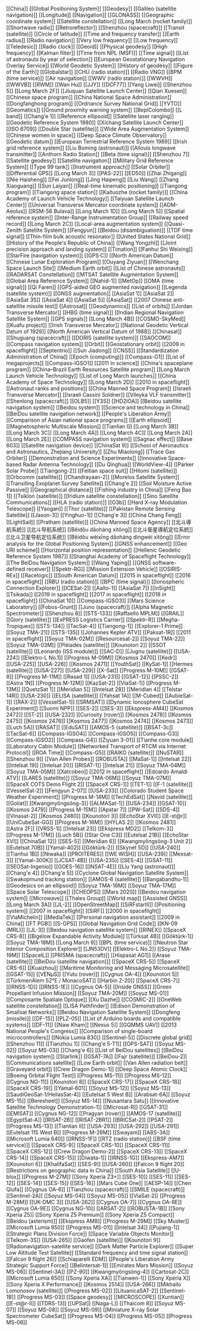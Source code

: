 [[China]]
[[Global Positioning System]]
[[Geodesy]]
[[Galileo (satellite navigation)]]
[[Longitude]]
[[Navigation]]
[[GLONASS]]
[[Geographic coordinate system]]
[[Satellite constellation]]
[[Long March (rocket family)]]
[[Shortwave radio]]
[[Retroreflector]]
[[Shenzhou (spacecraft)]]
[[Transit (satellite)]]
[[Circle of latitude]]
[[Time and frequency transfer]]
[[Earth radius]]
[[Radio navigation]]
[[Very low frequency]]
[[Low frequency]]
[[Teledesic]]
[[Radio clock]]
[[Geoid]]
[[Physical geodesy]]
[[High frequency]]
[[Kalman filter]]
[[Time from NPL (MSF)]]
[[Time signal]]
[[List of astronauts by year of selection]]
[[European Geostationary Navigation Overlay Service]]
[[World Geodetic System]]
[[History of geodesy]]
[[Figure of the Earth]]
[[Globalstar]]
[[CHU (radio station)]]
[[Radio VNG]]
[[BPM (time service)]]
[[Air navigation]]
[[WWV (radio station)]]
[[WWVH]]
[[WWVB]]
[[RWM]]
[[Wan Hu]]
[[JJY]]
[[DCF77]]
[[Yang Liwei]]
[[Shenzhou 5]]
[[Long March 2F]]
[[Jiuquan Satellite Launch Center]]
[[Qian Xuesen]]
[[Chinese space program]]
[[China National Space Administration]]
[[Dongfanghong program]]
[[Ordnance Survey National Grid]]
[[YVTO]]
[[Geomatics]]
[[Ground proximity warning system]]
[[BepiColombo]]
[[L band]]
[[Chang'e 1]]
[[Reference ellipsoid]]
[[Satellite laser ranging]]
[[Geodetic Reference System 1980]]
[[Xichang Satellite Launch Center]]
[[ISO 6709]]
[[Double Star (satellite)]]
[[Wide Area Augmentation System]]
[[Chinese women in space]]
[[Deep Space Climate Observatory]]
[[Geodetic datum]]
[[European Terrestrial Reference System 1989]]
[[Irish grid reference system]]
[[Liu Boming (astronaut)]]
[[Allouis longwave transmitter]]
[[Anthorn Radio Station]]
[[Beta (time signal)]]
[[Shenzhou 7]]
[[Satellite geodesy]]
[[Satellite navigation]]
[[Military Grid Reference System]]
[[Type 99 tank]]
[[Instrument approach]]
[[Solar Orbiter]]
[[Differential GPS]]
[[Long March 3]]
[[PAS-22]]
[[ED50]]
[[Zhai Zhigang]]
[[Nie Haisheng]]
[[Fei Junlong]]
[[Jing Haipeng]]
[[Liu Wang]]
[[Zhang Xiaoguang]]
[[Sun Laiyan]]
[[Real-time kinematic positioning]]
[[Tiangong program]]
[[Tiangong space station]]
[[Kaituozhe (rocket family)]]
[[China Academy of Launch Vehicle Technology]]
[[Taiyuan Satellite Launch Center]]
[[Universal Transverse Mercator coordinate system]]
[[ADM-Aeolus]]
[[RSM-56 Bulava]]
[[Long March 1D]]
[[Long March 5]]
[[Spatial reference system]]
[[Inter-Range Instrumentation Group]]
[[Railway speed record]]
[[Long March 2C]]
[[Local-area augmentation system]]
[[Quasi-Zenith Satellite System]]
[[Fengyun]]
[[Beidou (disambiguation)]]
[[TDF time signal]]
[[Thin-film bulk acoustic resonator]]
[[United States National Grid]]
[[History of the People's Republic of China]]
[[Wang Yongzhi]]
[[Joint precision approach and landing system]]
[[Timation]]
[[Fanhui Shi Weixing]]
[[StarFire (navigation system)]]
[[GPS·C]]
[[North American Datum]]
[[Chinese Lunar Exploration Program]]
[[Ouyang Ziyuan]]
[[Wenchang Space Launch Site]]
[[Medium Earth orbit]]
[[List of Chinese astronauts]]
[[RADARSAT Constellation]]
[[MTSAT Satellite Augmentation System]]
[[Global Area Reference System]]
[[Nahid-1]]
[[MetOp]]
[[OMA (time signal)]]
[[Qi Faren]]
[[GPS-aided GEO augmented navigation]]
[[Legenda (satellite system)]]
[[GNSS augmentation]]
[[AsiaSat 1]]
[[AsiaSat 2]]
[[AsiaSat 3S]]
[[AsiaSat 4]]
[[AsiaSat 5]]
[[AsiaSat]]
[[2007 Chinese anti-satellite missile test]]
[[Astrosat]]
[[Geodynamics]]
[[List of orbits]]
[[Jordan Transverse Mercator]]
[[HBG (time signal)]]
[[Indian Regional Navigation Satellite System]]
[[GPS signals]]
[[Long March 4B]]
[[COSMO-SkyMed]]
[[Kuafu project]]
[[Irish Transverse Mercator]]
[[National Geodetic Vertical Datum of 1929]]
[[North American Vertical Datum of 1988]]
[[Chinasat]]
[[Shuguang (spacecraft)]]
[[DORIS (satellite system)]]
[[SAOCOM]]
[[Compass navigation system]]
[[Orbit]]
[[Geostationary orbit]]
[[2009 in spaceflight]]
[[Septentrio]]
[[Sun Jiadong]]
[[CNSS]]
[[Standardization Administration of China]]
[[Epoch (computing)]]
[[Compass-G1]]
[[List of megaprojects]]
[[Compass-IGSO1]]
[[2011 in science]]
[[China's spaceplane program]]
[[China–Brazil Earth Resources Satellite program]]
[[Long March Launch Vehicle Technology]]
[[List of Long March launches]]
[[China Academy of Space Technology]]
[[Long March 2D]]
[[2010 in spaceflight]]
[[Astronaut ranks and positions]]
[[China Manned Space Program]]
[[Israeli Transverse Mercator]]
[[Israeli Cassini Soldner]]
[[Vileyka VLF transmitter]]
[[Shenlong (spacecraft)]]
[[OLB5]]
[[Y3S]]
[[HD2IOA]]
[[Beidou satellite navigation system]]
[[Beidou system]]
[[Science and technology in China]]
[[BeiDou satellite navigation network]]
[[People's Liberation Army]]
[[Comparison of Asian national space programs]]
[[Earth ellipsoid]]
[[Magnetospheric Multiscale Mission]]
[[Tianlian I]]
[[Long March 3B]]
[[Long March 3C]]
[[Long March 4A]]
[[Long March 4C]]
[[Long March 2A]]
[[Long March 2E]]
[[COMPASS navigation system]]
[[Sagnac effect]]
[[Base 603]]
[[Satellite navigation device]]
[[ChinaSat 9]]
[[School of Aeronautics and Astronautics, Zhejiang University]]
[[Zhu Miaolong]]
[[Trace Gas Orbiter]]
[[Demonstration and Science Experiments]]
[[Innovative Space-based Radar Antenna Technology]]
[[Du Qinghua]]
[[WorldView-4]]
[[Parker Solar Probe]]
[[Tiangong-2]]
[[Feitian space suit]]
[[Hitomi (satellite)]]
[[Orbcomm (satellite)]]
[[Chandrayaan-2]]
[[Morelos Satellite System]]
[[Transiting Exoplanet Survey Satellite]]
[[Chang'e 2]]
[[Soil Moisture Active Passive]]
[[Geographical distance]]
[[Fishing industry in China]]
[[Feng Bao 1]]
[[Tsiklon (satellite)]]
[[Iridium satellite constellation]]
[[Sino Satellite Communications]]
[[HLA (radio station)]]
[[O3b]]
[[Hard X-ray Modulation Telescope]]
[[Yaogan]]
[[Thor (satellite)]]
[[Pakistan Remote Sensing Satellite]]
[[Jason-3]]
[[Yinghuo-1]]
[[Chang'e 3]]
[[China Chang Feng]]
[[LightSail]]
[[Pratham (satellite)]]
[[China Manned Space Agency]]
[[北斗導航系統]]
[[北斗导航系统]]
[[Běidǒu dǎoháng xìtǒng]]
[[北斗衛星導航定位系統]]
[[北斗卫星导航定位系统]]
[[Běidǒu wèixīng dǎoháng dìngwèi xìtǒng]]
[[Error analysis for the Global Positioning System]]
[[GNSS enhancement]]
[[Geo URI scheme]]
[[Horizontal position representation]]
[[Hellenic Geodetic Reference System 1987]]
[[Shanghai Academy of Spaceflight Technology]]
[[The BeiDou Navigation System]]
[[Wang Yaping]]
[[GNSS software-defined receiver]]
[[Spektr-RG]]
[[Mission Extension Vehicle]]
[[OSIRIS-REx]]
[[Racelogic]]
[[South American Datum]]
[[2015 in spaceflight]]
[[2016 in spaceflight]]
[[RBU (radio station)]]
[[BPC (time signal)]]
[[Ionospheric Connection Explorer]]
[[ICESat-2]]
[[Aalto-1]]
[[AsiaSat 7]]
[[InSight]]
[[Tsikada]]
[[2019 in spaceflight]]
[[2017 in spaceflight]]
[[2018 in spaceflight]]
[[ChinaSat 10]]
[[Compass-IGSO3]]
[[Mars Science Laboratory]]
[[Fobos-Grunt]]
[[Juno (spacecraft)]]
[[Alpha Magnetic Spectrometer]]
[[Shenzhou 8]]
[[STS-133]]
[[Raffaello MPLM]]
[[GRAIL]]
[[Glory (satellite)]]
[[ExPRESS Logistics Carrier]]
[[Spektr-R]]
[[Megha-Tropiques]]
[[STS-134]]
[[TacSat-4]]
[[Tiangong-1]]
[[Explorer-1 Prime]]
[[Soyuz TMA-21]]
[[STS-135]]
[[Johannes Kepler ATV]]
[[Paksat-1R]]
[[2011 in spaceflight]]
[[Soyuz TMA-02M]]
[[Resourcesat-2]]
[[Soyuz TMA-22]]
[[Soyuz TMA-03M]]
[[Pléiades (satellite)]]
[[Kounotori 2]]
[[SSOT (satellite)]]
[[Leonardo (ISS module)]]
[[SAC-D]]
[[Jugnu (satellite)]]
[[USA-224]]
[[Elektro-L No.1]]
[[Progress M-09M]]
[[Kosmos 2470]]
[[Kedr]]
[[USA-225]]
[[USA-226]]
[[Kosmos 2471]]
[[YouthSat]]
[[KySat-1]]
[[Hermes (satellite)]]
[[USA-227]]
[[USA-229]]
[[X-Sat]]
[[Progress M-10M]]
[[GSAT-8]]
[[Progress M-11M]]
[[Rasad 1]]
[[USA-231]]
[[GSAT-12]]
[[PSSC-2]]
[[Astra 1N]]
[[Progress M-12M]]
[[KazSat-2]]
[[ViaSat-1]]
[[Progress M-13M]]
[[QuetzSat 1]]
[[Meridian 5]]
[[Intelsat 28]]
[[Meridian 4]]
[[Telstar 14R]]
[[USA-230]]
[[ELISA (satellite)]]
[[Yahsat 1A]]
[[M-Cubed]]
[[AubieSat-1]]
[[RAX-2]]
[[VesselSat-1]]
[[SRMSAT]]
[[Dynamic Ionosphere CubeSat Experiment]]
[[Suomi NPP]]
[[SES-2]]
[[SES-3]]
[[Ekspress-AM4]]
[[Kosmos 2472]]
[[ST-2]]
[[USA-232]]
[[Curiosity (rover)]]
[[Kosmos 2478]]
[[Kosmos 2475]]
[[Kosmos 2476]]
[[Kosmos 2477]]
[[Kosmos 2474]]
[[Kosmos 2473]]
[[Luch 5A]]
[[RASAT]]
[[EduSAT]]
[[AMOS-5 (satellite)]]
[[BSAT-3c]]
[[TacSat-6]]
[[Compass-IGSO4]]
[[Compass-IGSO5]]
[[Compass-G3]]
[[Compass-IGSO2]]
[[Compass-G4]]
[[Ziyuan 3-01]]
[[Tianhe core module]]
[[Laboratory Cabin Module]]
[[Networked Transport of RTCM via Internet Protocol]]
[[ROA Time]]
[[Compass-G5]]
[[RAIKO (satellite)]]
[[NuSTAR]]
[[Shenzhou 9]]
[[Van Allen Probes]]
[[ROBUSTA]]
[[MaSat-1]]
[[Intelsat 22]]
[[Intelsat 19]]
[[Intelsat 20]]
[[RISAT-1]]
[[Intelsat 21]]
[[Soyuz TMA-04M]]
[[Soyuz TMA-05M]]
[[Xatcobeo]]
[[2012 in spaceflight]]
[[Edoardo Amaldi ATV]]
[[LARES (satellite)]]
[[Soyuz TMA-06M]]
[[Soyuz TMA-07M]]
[[SpaceX COTS Demo Flight 2]]
[[SpaceX CRS-1]]
[[TET-1]]
[[F-1 (satellite)]]
[[VesselSat-2]]
[[Fengyun 2-07]]
[[USA-233]]
[[Colorado Student Space Weather Experiment]]
[[Progress M-14M]]
[[TechEdSat]]
[[Navid (satellite)]]
[[Goliat]]
[[Kwangmyŏngsŏng-3]]
[[ALMASat-1]]
[[USA-234]]
[[GSAT-10]]
[[Kosmos 2479]]
[[Progress M-15M]]
[[Apstar 7]]
[[PW-Sat]]
[[SDS-4]]
[[Vinasat-2]]
[[Kosmos 2480]]
[[Kounotori 3]]
[[EchoStar XVII]]
[[E-st@r]]
[[UniCubeSat-GG]]
[[Progress M-16M]]
[[HYLAS 2]]
[[Kosmos 2481]]
[[Astra 2F]]
[[VRSS-1]]
[[Intelsat 23]]
[[Ekspress MD2]]
[[Telkom-3]]
[[Progress M-17M]]
[[Luch 5B]]
[[Star One C3]]
[[Eutelsat 21B]]
[[EchoStar XVI]]
[[ChinaSat 12]]
[[SES-5]]
[[Meridian 6]]
[[Kwangmyŏngsŏng-3 Unit 2]]
[[Eutelsat 70B]]
[[Yamal-402]]
[[Göktürk-2]]
[[Skynet 5D]]
[[USA-240]]
[[Tianhui 1B]]
[[Niwaka]]
[[PROITERES]]
[[WE WISH]]
[[USA-239]]
[[Mexsat-3]]
[[Yamal-300K]]
[[JCSAT-4B]]
[[USA-235]]
[[SES-4]]
[[GSAT-11]]
[[SEOSat-Ingenio]]
[[GOES-16]]
[[INSAT-4E]]
[[Liu Yang (astronaut)]]
[[Chang'e 4]]
[[Chang'e 5]]
[[Cyclone Global Navigation Satellite System]]
[[Swakopmund tracking station]]
[[AMOS-6 (satellite)]]
[[Bangabandhu-1]]
[[Geodesics on an ellipsoid]]
[[Soyuz TMA-16M]]
[[Soyuz TMA-17M]]
[[Space Solar Telescope]]
[[CHEOPS]]
[[Mars 2020]]
[[Beidou navigation system]]
[[Microwave]]
[[Thales Group]]
[[World map]]
[[Assisted GNSS]]
[[Long March 3A]]
[[JL-2]]
[[OpenStreetMap]]
[[SiRFstarIII]]
[[Positioning system]]
[[2007 in spaceflight]]
[[SiRF]]
[[2000 in spaceflight]]
[[ViaMichelin]]
[[MediaTek]]
[[Personal navigation assistant]]
[[2009 in China]]
[[FT PGB]]
[[S-GPS]]
[[Global Navigation Grid Code]]
[[KN-09 (MRL)]]
[[JL-3]]
[[Beidou navigation satellite system]]
[[RINEX]]
[[SpaceX CRS-8]]
[[Bigelow Expandable Activity Module]]
[[Türksat 4B]]
[[Göktürk-1]]
[[Soyuz TMA-18M]]
[[Long March 9]]
[[BPL (time service)]]
[[Neutron Star Interior Composition Explorer]]
[[JN53DV]]
[[Elektro-L No.2]]
[[Soyuz TMA-19M]]
[[SpaceIL]]
[[PRISMA (spacecraft)]]
[[Hispasat AG1]]
[[Arase (satellite)]]
[[BeiDou (satellite navigation)]]
[[SpaceX CRS-5]]
[[SpaceX CRS-6]]
[[Kuaizhou]]
[[Maritime Monitoring and Messaging Microsatellite]]
[[GSAT-15]]
[[VENµS]]
[[Yutu (rover)]]
[[Cygnus OA-4]]
[[Kounotori 5]]
[[TürkmenÄlem 52°E / MonacoSAT]]
[[Harbin Z-20]]
[[SpaceX CRS-7]]
[[IRNSS-1D]]
[[IRNSS-1E]]
[[Cygnus OA-5]]
[[Inside GNSS]]
[[Green Propellant Infusion Mission]]
[[Soyuz TMA-20M]]
[[Soyuz MS-01]]
[[Composante Spatiale Optique]]
[[Xu Dazhe]]
[[COSMIC-2]]
[[OneWeb satellite constellation]]
[[LISA Pathfinder]]
[[Edison Demonstration of Smallsat Networks]]
[[Beidou Navigation Satellite System]]
[[Dongfeng (missile)]]
[[DF-15]]
[[PLZ-05]]
[[List of Arduino boards and compatible systems]]
[[DF-11]]
[[Naw Kham]]
[[Nexus 5]]
[[GQMMS UAV]]
[[2013 National People's Congress]]
[[Comparison of single-board microcontrollers]]
[[Nokia Lumia 830]]
[[Sentinel-5]]
[[Discrete global grid]]
[[Shenzhou 11]]
[[Tianzhou 1]]
[[Chang'e 5-T1]]
[[OPS-SAT]]
[[Soyuz MS-02]]
[[Soyuz MS-03]]
[[Chang'e 6]]
[[List of BeiDou satellites]]
[[BeiDou navigation system]]
[[Starlink]]
[[GSAT-7A]]
[[Fajr (satellite)]]
[[BeiDou-2]]
[[Communications satellite]]
[[Low Earth orbit]]
[[Van Allen radiation belt]]
[[Graveyard orbit]]
[[Crew Dragon Demo-1]]
[[Deep Space Atomic Clock]]
[[Boeing Orbital Flight Test]]
[[Progress MS-11]]
[[Progress MS-12]]
[[Cygnus NG-11]]
[[Kounotori 8]]
[[SpaceX CRS-17]]
[[SpaceX CRS-18]]
[[SpaceX CRS-19]]
[[Yamal-601]]
[[Soyuz MS-12]]
[[Soyuz MS-13]]
[[SaudiGeoSat-1/HellasSat-4]]
[[Eutelsat 5 West B]]
[[Arabsat-6A]]
[[Soyuz MS-15]]
[[Beresheet]]
[[Soyuz MS-14]]
[[Nusantara Satu]]
[[Innovative Satellite Technology Demonstration-1]]
[[Microsat-R]]
[[GSAT-31]]
[[EMISAT]]
[[Cygnus NG-12]]
[[Pragyan (rover)]]
[[AMOS-17 (satellite)]]
[[EgyptSat-A]]
[[RISAT-2B]]
[[RISAT-2BR1]]
[[BRICSat-2]]
[[PSAT-2]]
[[Progress MS-13]]
[[Tianlian II]]
[[USA-293]]
[[USA-292]]
[[USA-291]]
[[Eutelsat 115 West B]]
[[Progress M-26M]]
[[Swayam]]
[[ABS-3A]]
[[Microsoft Lumia 640]]
[[IRNSS-1F]]
[[RTZ (radio station)]]
[[BSF (time service)]]
[[SpaceX CRS-9]]
[[SpaceX CRS-10]]
[[SpaceX CRS-11]]
[[SpaceX CRS-12]]
[[Crew Dragon Demo-2]]
[[SpaceX CRS-13]]
[[SpaceX CRS-14]]
[[SpaceX CRS-15]]
[[Diwata-1]]
[[IRNSS-1G]]
[[Ekspress-AM7]]
[[Kounotori 6]]
[[KhalifaSat]]
[[SES-9]]
[[USA-260]]
[[Falcon 9 flight 20]]
[[Restrictions on geographic data in China]]
[[South Asia Satellite]]
[[U-blox]]
[[Progress M-27M]]
[[Sony Xperia Z3+]]
[[SES-10]]
[[SES-11]]
[[SES-12]]
[[SES-14]]
[[SES-15]]
[[SES-16]]
[[Mars Cube One]]
[[AESP-14]]
[[Chen Qiufa]]
[[Cygnus OA-6]]
[[Tianzhou (spacecraft)]]
[[SMILE (spacecraft)]]
[[Sentinel-2A]]
[[Soyuz MS-04]]
[[Soyuz MS-05]]
[[ViaSat-2]]
[[Progress M-28M]]
[[UK-DMC 3]]
[[USA-262]]
[[Cygnus OA-7]]
[[Cygnus OA-8E]]
[[Cygnus OA-9E]]
[[Cygnus NG-10]]
[[ARSAT-2]]
[[ROBUSTA-1B]]
[[Sony Xperia Z5]]
[[Sony Xperia Z5 Premium]]
[[Sony Xperia Z5 Compact]]
[[Beidou (asterism)]]
[[Ekspress AM8]]
[[Progress M-29M]]
[[Sky Muster]]
[[Microsoft Lumia 950]]
[[Progress MS-01]]
[[Intelsat 34]]
[[Pujiang-1]]
[[Strategic Plans Division Force]]
[[Space Variable Objects Monitor]]
[[Telkom-3S]]
[[USA-265]]
[[Gaofen (satellite)]]
[[Kounotori 9]]
[[Radionavigation-satellite service]]
[[Dark Matter Particle Explorer]]
[[Super Low Altitude Test Satellite]]
[[Standard frequency and time signal station]]
[[Falcon 9 flight 26]]
[[Schiaparelli EDM]]
[[People's Liberation Army Strategic Support Force]]
[[Belintersat-1]]
[[Emirates Mars Mission]]
[[Soyuz MS-06]]
[[Sentinel-3A]]
[[PZ-90]]
[[Kwangmyŏngsŏng-4]]
[[Cartosat-2C]]
[[Microsoft Lumia 650]]
[[Sony Xperia XA]]
[[Tianwen-1]]
[[Sony Xperia X]]
[[Sony Xperia X Performance]]
[[Kosmos 2514]]
[[USA-266]]
[[Mikhailo Lomonosov (satellite)]]
[[Progress MS-02]]
[[LituanicaSAT-2]]
[[Sentinel-1B]]
[[Progress MS-03]]
[[Space geodesy]]
[[MICROSCOPE]]
[[Xuntian]]
[[E-st@r-II]]
[[TDRS-13]]
[[UPSat]]
[[Naga-L]]
[[Thaicom 8]]
[[Soyuz MS-07]]
[[Soyuz MS-08]]
[[Soyuz MS-09]]
[[Miniature X-ray Solar Spectrometer CubeSat]]
[[Progress MS-04]]
[[Progress MS-05]]
[[Progress MS-06]]
